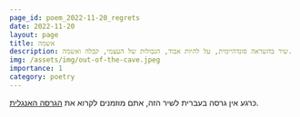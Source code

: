 ```yaml
---
page_id: poem_2022-11-20_regrets
date: 2022-11-20
layout: page
title: אשמה
description: שיר בהשראה סונדהיימית, על להיות אבוד, הגבולות של העצמי, קבלה ואשמה.
img: /assets/img/out-of-the-cave.jpeg
importance: 1
category: poetry
---
```


כרגע אין גרסה בעברית לשיר הזה, אתם מוזמנים לקרוא את [הגרסה האנגלית]({{site.baseurl}}{{page.url}}).
